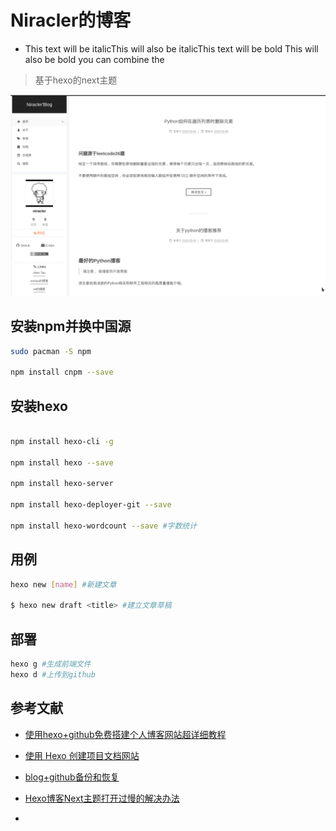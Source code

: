 # Niracler的博客

- This text will be italicThis will
    also be italicThis 
    text will be bold
    This will also be bold 
    you can combine the

> 基于hexo的next主题

![](source/images/header.png)

## 安装npm并换中国源

```bash
sudo pacman -S npm

npm install cnpm --save
```

## 安装hexo

```bash

npm install hexo-cli -g

npm install hexo --save

npm install hexo-server

npm install hexo-deployer-git --save

npm install hexo-wordcount --save #字数统计
```

## 用例

```bash
hexo new [name] #新建文章

$ hexo new draft <title> #建立文章草稿
```

## 部署

```bash
hexo g #生成前端文件
hexo d #上传到github
```

## 参考文献

- [使用hexo+github免费搭建个人博客网站超详细教程](https://www.jianshu.com/p/a39573555039)

- [使用 Hexo 创建项目文档网站](https://github.com/nodejh/nodejh.github.io/issues/37)

- [blog+github备份和恢复](https://jinzequn.github.io/2018/01/24/github-hexo/)

- [Hexo博客Next主题打开过慢的解决办法](http://www.mdslq.cn/archives/f186e832.html)

- []()
